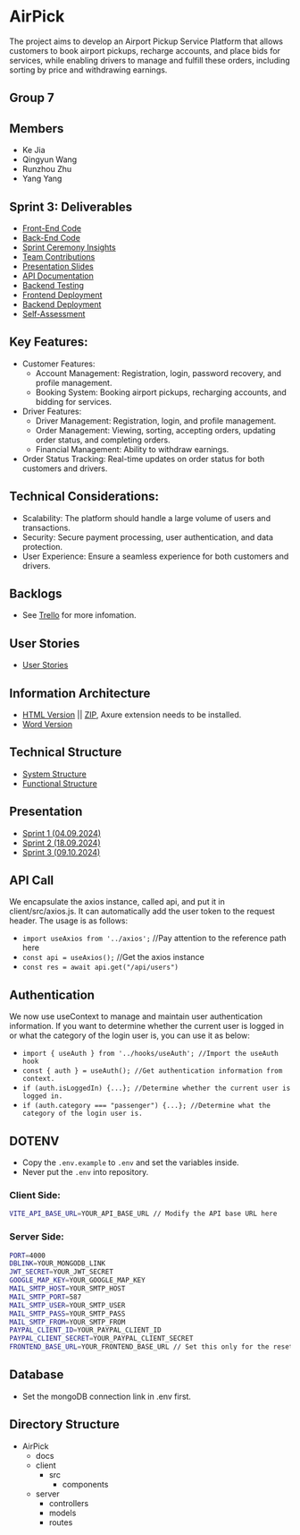 # AirPick

The project aims to develop an Airport Pickup Service Platform that allows customers to book airport pickups, recharge accounts, and place bids for services, while enabling drivers to manage and fulfill these orders, including sorting by price and withdrawing earnings.

## Group 7

## Members

- Ke Jia
- Qingyun Wang
- Runzhou Zhu
- Yang Yang

## Sprint 3: Deliverables
- [Front-End Code](./client)
- [Back-End Code](./server)
- [Sprint Ceremony Insights](./docs/SprintCeremonyInsights.md)
- [Team Contributions](./docs/TeamContributions.md)
- [Presentation Slides](./docs/AirPick-Presentation-final.pptx)
- [API Documentation](https://airpick-be.onrender.com/api-docs)
- [Backend Testing](./server/tests)
- [Frontend Deployment](https://airpick.onrender.com/)
- [Backend Deployment](https://airpick-be.onrender.com/)
- [Self-Assessment](./docs/SelfAssessment.md)



## Key Features:

- Customer Features:
    * Account Management: Registration, login, password recovery, and profile management.
    * Booking System: Booking airport pickups, recharging accounts, and bidding for services.
- Driver Features:
    * Driver Management: Registration, login, and profile management.
    * Order Management: Viewing, sorting, accepting orders, updating order status, and completing orders.
    * Financial Management: Ability to withdraw earnings.
- Order Status Tracking: Real-time updates on order status for both customers and drivers.

## Technical Considerations:

- Scalability: The platform should handle a large volume of users and transactions.
- Security: Secure payment processing, user authentication, and data protection.
- User Experience: Ensure a seamless experience for both customers and drivers.


## Backlogs

- See [Trello](https://trello.com/b/RTrhEkjZ/airpick) for more infomation.

## User Stories

- [User Stories](./docs/UserStories.md)

## Information Architecture

- [HTML Version](./docs/prototype-html) || [ZIP](./docs/prototype-html.zip), Axure extension needs to be installed.
- [Word Version](./docs/prototype.docx)

## Technical Structure

- [System Structure](./docs/Project-Structure.png)
- [Functional Structure](./docs/Project-Functions.png)


## Presentation

- [Sprint 1 (04.09.2024)](./docs/AirPick-Presentation-1st.pptx)
- [Sprint 2 (18.09.2024)](./docs/AirPick-Presentation-2nd.pptx)
- [Sprint 3 (09.10.2024)](./docs/AirPick-Presentation-final.pptx)


## API Call
We encapsulate the axios instance, called api, and put it in client/src/axios.js. It can automatically add the user token to the request header. The usage is as follows:

- `import useAxios from '../axios';` //Pay attention to the reference path here
- `const api = useAxios();` //Get the axios instance
- `const res = await api.get("/api/users")`

## Authentication
We now use useContext to manage and maintain user authentication information. If you want to determine whether the current user is logged in or what the category of the login user is, you can use it as below:

- `import { useAuth } from '../hooks/useAuth'; //Import the useAuth hook`
- `const { auth } = useAuth(); //Get authentication information from context.`
- `if (auth.isLoggedIn) {...}; //Determine whether the current user is logged in.`
- `if (auth.category === "passenger") {...}; //Determine what the category of the login user is.`

## DOTENV
- Copy the `.env.example` to `.env` and set the variables inside.
- Never put the `.env` into repository.

### Client Side:
```bash
VITE_API_BASE_URL=YOUR_API_BASE_URL // Modify the API base URL here
```

### Server Side:
```bash
PORT=4000
DBLINK=YOUR_MONGODB_LINK
JWT_SECRET=YOUR_JWT_SECRET
GOOGLE_MAP_KEY=YOUR_GOOGLE_MAP_KEY
MAIL_SMTP_HOST=YOUR_SMTP_HOST
MAIL_SMTP_PORT=587
MAIL_SMTP_USER=YOUR_SMTP_USER
MAIL_SMTP_PASS=YOUR_SMTP_PASS
MAIL_SMTP_FROM=YOUR_SMTP_FROM
PAYPAL_CLIENT_ID=YOUR_PAYPAL_CLIENT_ID
PAYPAL_CLIENT_SECRET=YOUR_PAYPAL_CLIENT_SECRET
FRONTEND_BASE_URL=YOUR_FRONTEND_BASE_URL // Set this only for the reset password link
```


## Database
- Set the mongoDB connection link in .env first.

## Directory Structure

- AirPick
    - docs
    - client
        - src
            - components
    - server
        - controllers
        - models
        - routes
